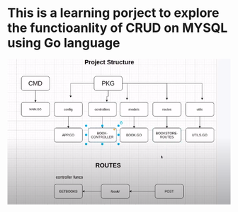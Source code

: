# This is a learning porject to explore the functioanlity of CRUD on MYSQL using Go language
![project structure](structure.png)
